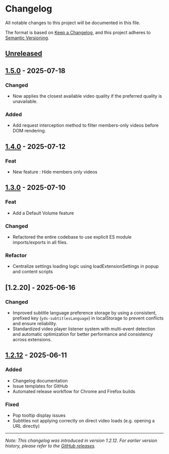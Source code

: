 # Changelog

All notable changes to this project will be documented in this file.

The format is based on [Keep a Changelog](https://keepachangelog.com/en/1.0.0/),
and this project adheres to [Semantic Versioning](https://semver.org/spec/v2.0.0.html).

## [Unreleased]

## [1.5.0] - 2025-07-18

### Changed
- Now applies the closest available video quality if the preferred quality is unavailable.

### Added
- Add request interception method to filter members-only videos before DOM rendering.

## [1.4.0] - 2025-07-12

### Feat
- New feature : Hide members only videos

## [1.3.0] - 2025-07-10

### Feat
- Add a Default Volume feature

### Changed
- Refactored the entire codebase to use explicit ES module imports/exports in all files.

### Refactor
- Centralize settings loading logic using loadExtensionSettings in popup and content scripts

## [1.2.20] - 2025-06-16

### Changed
- Improved subtitle language preference storage by using a consistent, prefixed key (`yds-subtitlesLanguage`) in localStorage to prevent conflicts and ensure reliability.
- Standardized video player listener system with multi-event detection and automatic optimization for better performance and consistency across extensions.

## [1.2.12] - 2025-06-11

### Added
- Changelog documentation
- Issue templates for GitHub
- Automated release workflow for Chrome and Firefox builds

### Fixed
- Pop tooltip display issues
- Subtitles not applying correctly on direct video loads (e.g. opening a URL directly)

---

*Note: This changelog was introduced in version 1.2.12. For earlier version history, please refer to the [GitHub releases](https://github.com/YouG-o/YouTube_Default_Settings/releases).*

[Unreleased]: https://github.com/YouG-o/YouTube_Default_Settings/compare/v1.5.0...HEAD
[1.5.0]: https://github.com/YouG-o/YouTube_Default_Settings/compare/v1.4.0...v1.5.0
[1.4.0]: https://github.com/YouG-o/YouTube_Default_Settings/compare/v1.3.0...v1.4.0
[1.3.0]: https://github.com/YouG-o/YouTube_Default_Settings/compare/v1.2.12...v1.3.0
[1.2.2]: https://github.com/YouG-o/YouTube_Default_Settings/compare/v1.2.12...v1.2.2
[1.2.12]: https://github.com/YouG-o/YouTube_Default_Settings/compare/v1.2.0...v1.2.12